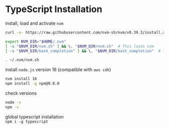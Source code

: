 # TypeScript Installation

install, load and activate `nvm`
```BASH
curl -o- https://raw.githubusercontent.com/nvm-sh/nvm/v0.39.3/install.sh | bash

export NVM_DIR="$HOME/.nvm"
[ -s "$NVM_DIR/nvm.sh" ] && \. "$NVM_DIR/nvm.sh"  # This loads nvm
[ -s "$NVM_DIR/bash_completion" ] && \. "$NVM_DIR/bash_completion"  # This loads nvm bash_completion

. ~/.nvm/nvm.sh
```

install `node.js` version 16 (compatible with `aws cdk`)
```BASH
nvm install 16
npm install -g npm@9.8.0
```

check versions
```BASH
node -v
npm -v
```

global typescript installation<br>
`npm i -g typescript`
<!-- `npm -g install typescript` -->
